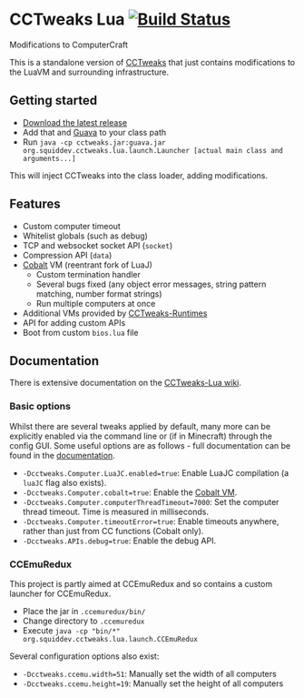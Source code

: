# CCTweaks Lua [![Build Status](https://travis-ci.org/SquidDev-CC/CCTweaks-Lua.svg?branch=master)](https://travis-ci.org/SquidDev-CC/CCTweaks-Lua)
Modifications to ComputerCraft

This is a standalone version of [CCTweaks](https://github.com/SquidDev-CC/CCTweaks) that just contains modifications to the LuaVM and surrounding infrastructure.

## Getting started
 - [Download the latest release](https://github.com/SquidDev-CC/CCTweaks-Lua/releases/latest)
 - Add that and [Guava](https://github.com/google/guava) to your class path
 - Run `java -cp cctweaks.jar:guava.jar org.squiddev.cctweaks.lua.launch.Launcher [actual main class and arguments...]`
 
This will inject CCTweaks into the class loader, adding modifications.

## Features
 - Custom computer timeout
 - Whitelist globals (such as debug)
 - TCP and websocket socket API (`socket`)
 - Compression API (`data`)
 - [Cobalt](https://github.com/SquidDev/Cobalt) VM (reentrant fork of LuaJ)
   - Custom termination handler
   - Several bugs fixed (any object error messages, string pattern matching, number format strings)
   - Run multiple computers at once
 - Additional VMs provided by [CCTweaks-Runtimes](https://github.com/SquidDev-CC/CCTweaks-Runtimes)
 - API for adding custom APIs
 - Boot from custom `bios.lua` file

## Documentation
There is extensive documentation on the [CCTweaks-Lua wiki](https://github.com/SquidDev-CC/CCTweaks-Lua/wiki).

### Basic options
Whilst there are several tweaks applied by default, many more can be explicitly enabled
via the command line or (if in Minecraft) through the config GUI. Some useful options are as 
follows - full documentation can be found in the 
[documentation](https://github.com/SquidDev-CC/CCTweaks-Lua/wiki).

 - `-Dcctweaks.Computer.LuaJC.enabled=true`: Enable LuaJC compilation (a `luaJC` flag also exists).
 - `-Dcctweaks.Computer.cobalt=true`: Enable the [Cobalt VM](https://github.com/SquidDev/Cobalt).
 - `-Dcctweaks.Computer.computerThreadTimeout=7000`: Set the computer thread timeout. Time is measured in milliseconds.
 - `-Dcctweaks.Computer.timeoutError=true`: Enable timeouts anywhere, rather than just from CC functions (Cobalt only).
 - `-Dcctweaks.APIs.debug=true`: Enable the debug API.

### CCEmuRedux
This project is partly aimed at CCEmuRedux and so contains a custom launcher for CCEmuRedux.

 - Place the jar in `.ccemuredux/bin/`
 - Change directory to `.ccemuredux`
 - Execute `java -cp "bin/*" org.squiddev.cctweaks.lua.launch.CCEmuRedux`

Several configuration options also exist:

 - `-Dcctweaks.ccemu.width=51`: Manually set the width of all computers
 - `-Dcctweaks.ccemu.height=19`: Manually set the height of all computers


